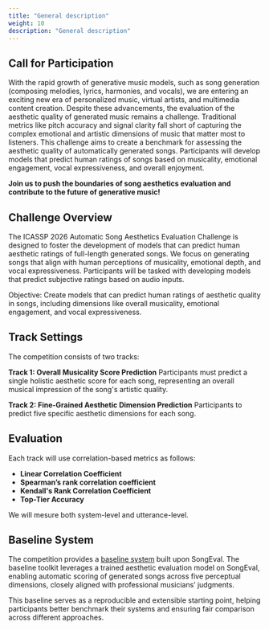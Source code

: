 ```yaml
---
title: "General description"
weight: 10
description: "General description"
---
```





## Call for Participation

With the rapid growth of generative music models, such as song generation (composing melodies, lyrics, harmonies, and vocals), we are entering an exciting new era of personalized music, virtual artists, and multimedia content creation. Despite these advancements, the evaluation of the aesthetic quality of generated music remains a challenge. Traditional metrics like pitch accuracy and signal clarity fall short of capturing the complex emotional and artistic dimensions of music that matter most to listeners.
This challenge aims to create a benchmark for assessing the aesthetic quality of automatically generated songs. Participants will develop models that predict human ratings of songs based on musicality, emotional engagement, vocal expressiveness, and overall enjoyment.

**Join us to push the boundaries of song aesthetics evaluation and contribute to the future of generative music!**



## Challenge Overview

The ICASSP 2026 Automatic Song Aesthetics Evaluation Challenge is designed to foster the development of models that can predict human aesthetic ratings of full-length generated songs. We focus on generating songs that align with human perceptions of musicality, emotional depth, and vocal expressiveness. Participants will be tasked with developing models that predict subjective ratings based on audio inputs.

Objective: Create models that can predict human ratings of aesthetic quality in songs, including dimensions like overall musicality, emotional engagement, and vocal expressiveness.


## Track Settings
The competition consists of two tracks:

**Track 1: Overall Musicality Score Prediction** Participants must predict a single holistic aesthetic score for each song, representing an overall musical impression of the song's artistic quality.

**Track 2: Fine-Grained Aesthetic Dimension Prediction** Participants to predict five specific aesthetic dimensions for each song.

## Evaluation
Each track will use correlation-based metrics as follows:
- **Linear Correlation Coefficient**
- **Spearman’s rank correlation coefficient**
- **Kendall's Rank Correlation Coefficient**
- **Top-Tier Accuracy**

We will mesure both system-level and utterance-level.

## Baseline System

The competition provides a [baseline system](https://github.com/ASLP-lab/SongEval) built upon SongEval. The baseline toolkit leverages a trained aesthetic evaluation model on SongEval, enabling automatic scoring of generated songs across five perceptual dimensions, closely aligned with professional musicians’ judgments.

This baseline serves as a reproducible and extensible starting point, helping participants better benchmark their systems and ensuring fair comparison across different approaches.
